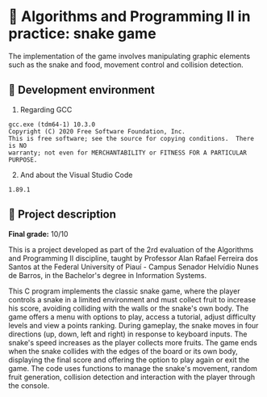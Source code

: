 # 📄 Algorithms and Programming II in practice: snake game
The implementation of the game involves manipulating graphic elements such as the snake and food, movement control and collision detection.

## :link: Development environment
1. Regarding GCC
```
gcc.exe (tdm64-1) 10.3.0
Copyright (C) 2020 Free Software Foundation, Inc.
This is free software; see the source for copying conditions.  There is NO
warranty; not even for MERCHANTABILITY or FITNESS FOR A PARTICULAR PURPOSE.
```
2. And about the Visual Studio Code
```
1.89.1
```

## :link: Project description

**Final grade:** 10/10

This is a project developed as part of the 2rd evaluation of the Algorithms and Programming II discipline, taught by Professor Alan Rafael Ferreira dos Santos at the Federal University of Piauí - Campus Senador Helvídio Nunes de Barros, in the Bachelor's degree in Information Systems.

This C program implements the classic snake game, where the player controls a snake in a limited environment and must collect fruit to increase his score, avoiding colliding with the walls or the snake's own body. The game offers a menu with options to play, access a tutorial, adjust difficulty levels and view a points ranking. During gameplay, the snake moves in four directions (up, down, left and right) in response to keyboard inputs. The snake's speed increases as the player collects more fruits. The game ends when the snake collides with the edges of the board or its own body, displaying the final score and offering the option to play again or exit the game. The code uses functions to manage the snake's movement, random fruit generation, collision detection and interaction with the player through the console.
